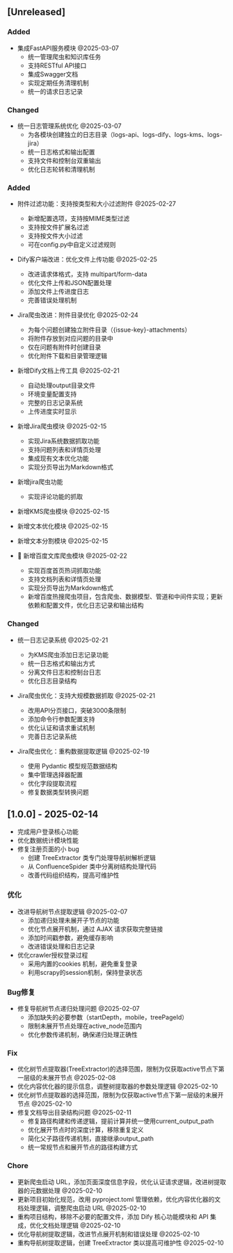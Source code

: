 ## [Unreleased]

### Added
- 集成FastAPI服务模块 @2025-03-07
  * 统一管理爬虫和知识库任务
  * 支持RESTful API接口
  * 集成Swagger文档
  * 实现定期任务清理机制
  * 统一的请求日志记录

### Changed
- 统一日志管理系统优化 @2025-03-07
  * 为各模块创建独立的日志目录（logs-api、logs-dify、logs-kms、logs-jira）
  * 统一日志格式和输出配置
  * 支持文件和控制台双重输出
  * 优化日志轮转和清理机制

### Added
- 附件过滤功能：支持按类型和大小过滤附件 @2025-02-27
  * 新增配置选项，支持按MIME类型过滤
  * 支持按文件扩展名过滤
  * 支持按文件大小过滤
  * 可在config.py中自定义过滤规则

- Dify客户端改进：优化文件上传功能 @2025-02-25
  * 改进请求体格式，支持 multipart/form-data
  * 优化文件上传和JSON配置处理
  * 添加文件上传进度日志
  * 完善错误处理机制

- Jira爬虫改进：附件目录优化 @2025-02-24
  * 为每个问题创建独立附件目录（{issue-key}-attachments）
  * 将附件存放到对应问题的目录中
  * 仅在问题有附件时创建目录
  * 优化附件下载和目录管理逻辑

- 新增Dify文档上传工具 @2025-02-21
  * 自动处理output目录文件
  * 环境变量配置支持
  * 完整的日志记录系统
  * 上传进度实时显示

- 新增Jira爬虫模块 @2025-02-15
  * 实现Jira系统数据抓取功能
  * 支持问题列表和详情页处理
  * 集成现有文本优化功能
  * 实现分页导出为Markdown格式

- 新增jira爬虫功能
  * 实现评论功能的抓取

- 新增KMS爬虫模块 @2025-02-15
- 新增文本优化模块 @2025-02-15
- 新增文本分割模块 @2025-02-15

- 🎉 新增百度文库爬虫模块 @2025-02-22
  * 实现百度首页热词抓取功能
  * 支持文档列表和详情页处理
  * 实现分页导出为Markdown格式
  * 新增百度热搜爬虫项目，包含爬虫、数据模型、管道和中间件实现；更新依赖和配置文件，优化日志记录和输出结构

### Changed
- 统一日志记录系统 @2025-02-21
  * 为KMS爬虫添加日志记录功能
  * 统一日志格式和输出方式
  * 分离文件日志和控制台日志
  * 优化日志目录结构

- Jira爬虫优化：支持大规模数据抓取 @2025-02-21
  * 改用API分页接口，突破3000条限制
  * 添加命令行参数配置支持
  * 优化认证和请求重试机制
  * 完善日志记录系统

- Jira爬虫优化：重构数据提取逻辑 @2025-02-19
  * 使用 Pydantic 模型规范数据结构
  * 集中管理选择器配置
  * 优化字段提取流程
  * 修复数据类型转换问题

## [1.0.0] - 2025-02-14
* 完成用户登录核心功能
* 优化数据统计模块性能
* 修复注册页面的小 bug
  - 创建 TreeExtractor 类专门处理导航树解析逻辑
  - 从 ConfluenceSpider 类中分离树结构处理代码
  - 改善代码组织结构，提高可维护性

### 优化
- 改进导航树节点提取逻辑 @2025-02-07
  - 添加递归处理未展开子节点的功能
  - 优化节点展开机制，通过 AJAX 请求获取完整链接
  - 添加时间戳参数，避免缓存影响
  - 改进错误处理和日志记录
- 优化crawler授权登录过程
  - 采用内置的cookies 机制，避免重复登录
  - 利用scrapy的session机制，保持登录状态

### Bug修复
- 修复导航树节点递归处理问题 @2025-02-07
  - 添加缺失的必要参数（startDepth，mobile，treePageId）
  - 限制未展开节点处理在active_node范围内
  - 优化参数传递机制，确保递归处理正确性

### Fix
- 优化树节点提取器(TreeExtractor)的选择范围，限制为仅获取active节点下第一层级的未展开节点 @2025-02-08
- 优化内容优化器的提示信息，调整树提取器的参数处理逻辑 @2025-02-10
- 优化树节点提取器的选择范围，限制为仅获取active节点下第一层级的未展开节点 @2025-02-10
- 修复文档导出目录结构问题 @2025-02-11
  - 修复路径构建和传递逻辑，提前计算并统一使用current_output_path
  - 优化展开节点时的深度计算，移除重复定义
  - 简化父子路径传递机制，直接继承output_path
  - 统一常规节点和展开节点的路径构建方式

### Chore
- 更新爬虫启动 URL，添加页面深度信息字段，优化认证请求逻辑，改进树提取器的元数据处理 @2025-02-10
- 更新项目初始化规范，改用 pyproject.toml 管理依赖，优化内容优化器的文档处理逻辑，调整爬虫启动 URL @2025-02-10
- 重构项目结构，移除不必要的配置文件，添加 Dify 核心功能模块和 API 集成，优化文档处理逻辑 @2025-02-10
- 优化导航树提取逻辑，改进节点展开机制和错误处理 @2025-02-10
- 重构导航树提取逻辑，创建 TreeExtractor 类以提高可维护性 @2025-02-10